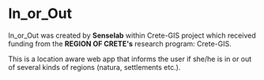 In_or_Out
=============================

In_or_Out was created by **Senselab** within Crete-GIS project which received funding from the **REGION OF CRETE's** research program: Crete-GIS. 

This is a location aware web app that informs the user if she/he is in or out of several kinds of regions (natura, settlements etc.).

